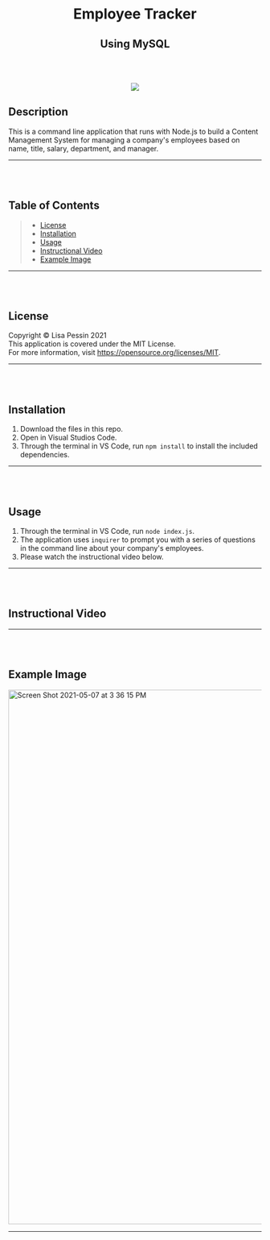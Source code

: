 <h1 align="center">Employee Tracker</h1>
<h2 align="center">Using MySQL</h2>    

<br/><br/>

<p align="center">
<img src="https://img.shields.io/badge/License-MIT-yellow.svg"/>
</p>

## Description
This is a command line application that runs with Node.js to build a Content Management System for managing a company's employees based on name, title, salary, department, and manager.
***
<br/><br/>

## Table of Contents
>* [License](#license)
>* [Installation](#installation)
>* [Usage](#usage)
>* [Instructional Video](#instructional-video)
>* [Example Image](#example-image)
***
<br/><br/>

## License
  Copyright © Lisa Pessin 2021  
  This application is covered under the MIT License.  
  For more information, visit https://opensource.org/licenses/MIT.

  ***
  <br/><br/>

## Installation
1. Download the files in this repo.
  2. Open in Visual Studios Code.
  3. Through the terminal in VS Code, run `npm install` to install the included dependencies.
  ***

<br/><br/>

## Usage
1. Through the terminal in VS Code, run `node index.js`.
  2. The application uses `inquirer` to prompt you with a series of questions in the command line about your company's employees.
  3. Please watch the instructional video below.
  ***
<br/><br/>

## Instructional Video

***
<br/><br/>

## Example Image
<img width="1062" alt="Screen Shot 2021-05-07 at 3 36 15 PM" src="https://user-images.githubusercontent.com/77073582/117499982-04543400-af4a-11eb-9921-e4b9ed5b4a3c.png">

***